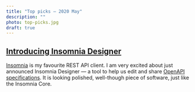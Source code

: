 ```yaml
---
title: "Top picks — 2020 May"
description: ""
photo: top-picks.jpg
draft: true
---
```


## [Introducing Insomnia Designer](https://insomnia.rest/blog/introducing-designer)

[Insomnia](https://insomnia.rest) is my favourite REST API client. I am very excited about just announced Insomnia Designer — a tool to help us edit and share [OpenAPI specifications](https://swagger.io/docs/specification/about/). It is looking polished, well-though piece of software, just like the Insomnia Core.
